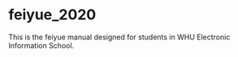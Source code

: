 # feiyue_2020
This is the feiyue manual designed for students in WHU Electronic Information School.
